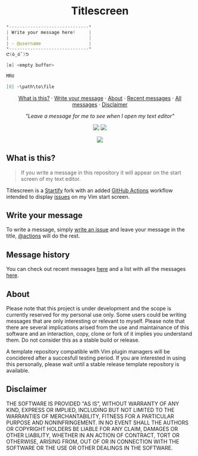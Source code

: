<h1 align="center">Titlescreen</h1>

```java
*------------------------------*
| Write your message here!     |
|                              |
| - @username                  |
*------------------------------*
ᕦ(ò_óˇ)ᕤ

[e] <empty buffer>

MRU

[0] ~\path\to\file
```

<p align="center"><a href="#what-is-this">What is this?</a> ⋅ <a href="https://github.com/nbcl/titlescreen/issues/new?template=message.md&title=Write+your+message+here">Write your message</a> ⋅ <a href="#about">About</a> ⋅ <a href="https://github.com/nbcl/titlescreen/issues?q=is%3Aissue+is%3Aclosed+label%3A%22%F0%9F%91%8D+Accepted%22">Recent messages</a> ⋅ <a href="MESSAGES.md">All messages</a> ⋅ <a href="#disclaimer">Disclaimer</a></p>

<p align="center"><i>"Leave a message for me to see when I open my text editor"</i></p>

<p align="center">
   <a href="https://github.com/nbcl/titlescreen/issues?q=is%3Aissue+is%3Aclosed+label%3A%22%F0%9F%91%8D+Accepted%22"><img src="https://img.shields.io/github/issues-closed-raw/nbcl/titlescreen/%F0%9F%91%8D%20Accepted?color=green&label=messages"></a>
   <a href="https://github.com/nbcl/titlescreen/issues/new?template=message.md&title=Write+your+message+here"><img src="https://img.shields.io/badge/write%20your%20own-here-green"></a>
</p>

<p align="center"><img src="https://www.vim.org/images/vim_small.gif"></p>

## What is this?

> If you write a message in this repository it will appear on the start screen of my text editor.

Titlescreen is a [Startify](https://github.com/mhinz/vim-startify) fork with an added [GitHub Actions](https://github.com/actions) workflow intended to display [issues](https://github.com/nbcl/titlescreen/issues?q=is%3Aissue+is%3Aclosed+label%3A%22%F0%9F%91%8D+Accepted%22) on my Vim start screen.

## Write your message

To write a message, simply [write an issue](https://github.com/nbcl/titlescreen/issues/new?template=message.md&title=Write+your+message+here) and leave your message in the title, [@actions](https://github.com/actions/) will do the rest.

## Message history

You can check out recent messages [here](https://github.com/nbcl/titlescreen/issues?q=is%3Aissue+is%3Aclosed+label%3A%22%F0%9F%91%8D+Accepted%22) and a list with all the messages [here](MESSAGES.md).

## About

Please note that this project is under development and the scope is currently reserved for my personal use only. Some users could be writing messages that are only interesting or relevant to myself. Please note that there are several implications arised from the use and maintainance of this software and an interaction, copy, clone or fork of it implies you understand them. Do not consider this as a stable build or release.

A template repository compatible with Vim plugin managers will be concidered after a succesfull testing period. If you are interested in using this personally, please wait until a stable release template repository is available.

## Disclaimer

THE SOFTWARE IS PROVIDED "AS IS", WITHOUT WARRANTY OF ANY KIND, EXPRESS OR
IMPLIED, INCLUDING BUT NOT LIMITED TO THE WARRANTIES OF MERCHANTABILITY, FITNESS
FOR A PARTICULAR PURPOSE AND NONINFRINGEMENT. IN NO EVENT SHALL THE AUTHORS OR
COPYRIGHT HOLDERS BE LIABLE FOR ANY CLAIM, DAMAGES OR OTHER LIABILITY, WHETHER
IN AN ACTION OF CONTRACT, TORT OR OTHERWISE, ARISING FROM, OUT OF OR IN
CONNECTION WITH THE SOFTWARE OR THE USE OR OTHER DEALINGS IN THE SOFTWARE.
